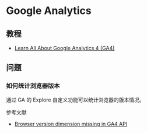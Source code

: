 # Google Analytics

## 教程

- [Learn All About Google Analytics 4 (GA4)](https://learn.optimizesmart.com/google-analytics-4-ga4-ebook)

## 问题

### 如何统计浏览器版本

通过 GA 的 Explore 自定义功能可以统计浏览器的版本情况。

参考文献

- [Browser version dimension missing in GA4 API](https://stackoverflow.com/questions/68256046/browser-version-dimension-missing-in-ga4-api)
